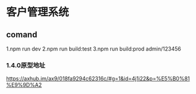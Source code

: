 # 客户管理系统
## comand 
1.npm run dev
2.npm run build:test
3.npm run build:prod
admin/123456
### 1.4.0原型地址
https://axhub.im/ax9/018fa9294c62316c/#g=1&id=4j1i22&p=%E5%B0%81%E9%9D%A2